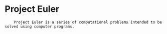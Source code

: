 # Project Euler

        Project Euler is a series of computational problems intended to be solved using computer programs.

